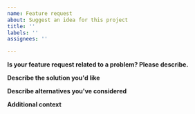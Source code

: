 ```yaml
---
name: Feature request
about: Suggest an idea for this project
title: ''
labels: ''
assignees: ''

---
```


<!-- 
**STOP:** Please make sure:  
- you have read the [general Readme](https://github.com/jvolker/miq-nz-booking-tools/#readme) and [MIQ-Booking-Assistance Readme](https://github.com/jvolker/miq-nz-booking-tools/blob/master/MIQ-Booking-Assistance/README.md)
- you have searched for other similar issues before creating this new one
- this is not a bug or a general support request
-->

**Is your feature request related to a problem? Please describe.**
<!-- A clear and concise description of what the problem is. Ex. I'm always frustrated when [...] -->

**Describe the solution you'd like**
<!--A clear and concise description of what you want to happen. -->

**Describe alternatives you've considered**
<!-- A clear and concise description of any alternative solutions or features you've considered. -->

**Additional context**
<!-- Add any other context or screenshots about the feature request here. -->
